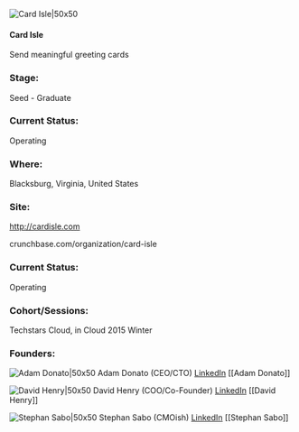 

![Card Isle|50x50](https://apimg.techstars.com/connect/images/image_files/550c53b61e6c0161fa000013/original/card-isle-bug.png)

#### Card Isle
Send meaningful greeting cards

### Stage: 
Seed - Graduate 

### Current Status: 
Operating

### Where:
Blacksburg, Virginia, United States

### Site:
http://cardisle.com



crunchbase.com/organization/card-isle

### Current Status: 
Operating

### Cohort/Sessions: 
Techstars Cloud, in Cloud 2015 Winter

### Founders: 

![Adam Donato|50x50](http://s3.amazonaws.com/ts-accel-connect-uploads/images/image_files/551a15b2da79e0a707000001/original/Card_Isle-adam.jpg) Adam Donato (CEO/CTO) [LinkedIn](https://linkedin.com/in/adam-donato-8997b117) [[Adam Donato]]

![David Henry|50x50](https://apimg.techstars.com/connect/images/image_files/5c6da0ad34a60d67dc00000f/original/IMG_9010.JPG) David Henry (COO/Co-Founder) [LinkedIn](https://linkedin.com/in/david-henry-79310b3b) [[David Henry]]

![Stephan Sabo|50x50](https://apimg.techstars.com/connect/images/image_files/551ab1b7883a9c6630000006/original/Card_Isle-stephan.jpg) Stephan Sabo (CMOish) [LinkedIn](https://linkedin.com/in/stephan-sabo-9436135b) [[Stephan Sabo]]


